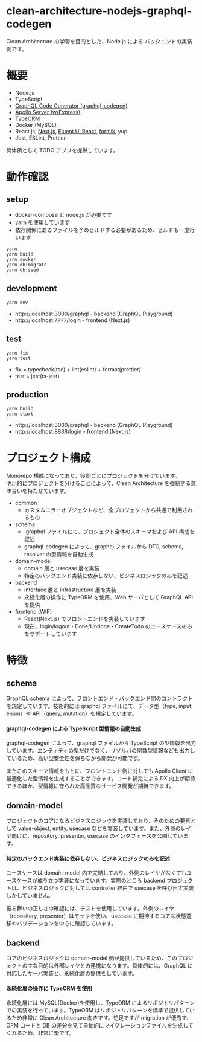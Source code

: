 # clean-architecture-nodejs-graphql-codegen

Clean Architecture の学習を目的とした、Node.js による バックエンドの実装例です。

# 概要

- Node.js
- TypeScript
- [GraphQL Code Generator (graphql-codegen)](https://graphql-code-generator.com/)
- [Apollo Server (w/Express)](https://www.apollographql.com/docs/apollo-server/)
- [TypeORM](https://typeorm.io/#/)
- Docker (MySQL)
- React.js, [Next.js](https://nextjs.org/), [Fluent UI React](https://developer.microsoft.com/ja-JP/fluentui#/), [formik](https://formik.org/), yup
- Jest, ESLint, Prettier

具体例として TODO アプリを提供しています。

# 動作確認

## setup

- docker-compose と node.js が必要です
- yarn を使用しています
- 依存関係にあるファイルを予めビルドする必要があるため、ビルドも一度行います

```
yarn
yarn build
yarn docker
yarn db:migrate
yarn db:seed
```

## development

```
yarn dev
```

- http://localhost:3000/graphql - backend (GraphQL Playground)
- http://localhost:7777/login - frontend (Next.js)

## test

```
yarn fix
yarn test
```

- fix = typecheck(tsc) + lint(eslint) + format(prettier)
- test = jest(ts-jest)

## production

```
yarn build
yarn start
```

- http://localhost:3000/graphql - backend (GraphQL Playground)
- http://localhost:8888/login - frontend (Next.js)

# プロジェクト構成

Monorepo 構成になっており、役割ごとにプロジェクトを分けています。  
明示的にプロジェクトを分けることによって、Clean Architecture を強制する意味合いを持たせています。

- common
  - カスタムエラーオブジェクトなど、全プロジェクトから共通で利用されるもの
- schema
  - .graphql ファイルにて、プロジェクト全体のスキーマおよび API 構成を記述
  - graphql-codegen によって、graphql ファイルから DTO, schema, resolver の型情報を自動生成
- domain-model
  - domain 層と usecase 層を実装
  - 特定のバックエンド実装に依存しない、ビジネスロジックのみを記述
- backend
  - interface 層と infrastructure 層を実装
  - 永続化層の操作に TypeORM を使用、Web サーバとして GraphQL API を提供
- frontend (WIP)
  - React(Next.js) でフロントエンドを実装しています
  - 現在、login/logout・Done/Undone・CreateTodo のユースケースのみをサポートしています

# 特徴

## schema

GraphQL schema によって、フロントエンド・バックエンド間のコントラクトを規定しています。技術的には graphql ファイルにて、データ型（type, input, enum）や API（query, mutation）を規定しています。

#### graphql-codegen による TypeScript 型情報の自動生成

graphql-codegen によって、graphql ファイルから TypeScript の型情報を出力しています。エンティティの型だけでなく、リゾルバの関数型情報なども出力しているため、高い型安全性を保ちながら開発が可能です。

またこのスキーマ情報をもとに、フロントエンド側に対しても Apollo Client に最適化した型情報を生成することができます。コード補完による DX 向上が期待できるほか、型情報に守られた高品質なサービス開発が期待できます。

## domain-model

プロジェクトのコアになるビジネスロジックを実装しており、そのための要素として value-object, entity, usecase などを実装しています。また、外側のレイヤ向けに、repository, presenter, usecase のインタフェースを公開しています。

#### 特定のバックエンド実装に依存しない、ビジネスロジックのみを記述

ユースケースは domain-model 内で完結しており、外側のレイヤがなくてもユースケースが成り立つ実装になっています。実際のところ backend プロジェクトは、ビジネスロジックに対しては controller 経由で usecase を呼び出す実装しかしていません。

振る舞いの正しさの確認には、テストを使用しています。外側のレイヤ（repository, presenter）はモックを使い、usecase に期待するコアな状態遷移やバリデーションを中心に確認しています。

## backend

コアのビジネスロジックは domain-model 側が提供しているため、このプロジェクトの主な目的は外部レイヤとの連携になります。具体的には、GraphQL に対応したサーバ実装と、永続化層の提供をしています。

#### 永続化層の操作に TypeORM を使用

永続化層には MySQL(Docker)を使用し、TypeORM によるリポジトリパターンでの実装を行っています。TypeORM はリポジトリパターンを標準で提供しているため非常に Clean Architecture 向きです。蛇足ですが migration が優秀で、ORM コードと DB の差分を見て自動的にマイグレーションファイルを生成してくれるため、非常に楽です。
